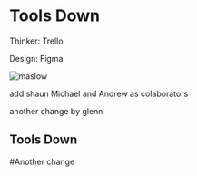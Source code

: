 # Tools Down



Thinker:	Trello

Design:	    Figma

![maslow](https://user-images.githubusercontent.com/30610205/31762711-cbb29816-b507-11e7-833d-1b8b0e8a7fec.png)


add shaun Michael and Andrew as colaborators


another change by glenn

## Tools Down


#Another change
